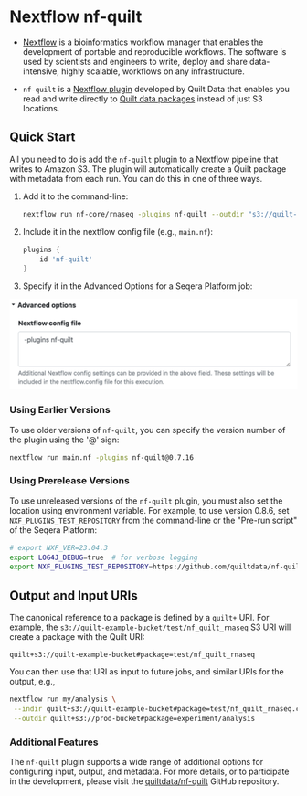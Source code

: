 # Nextflow nf-quilt

- [Nextflow](https://github.com/nextflow-io/nextflow) is a bioinformatics
workflow manager that enables the development of portable and reproducible
workflows. The software is used by scientists and engineers to write, deploy and
share data-intensive, highly scalable, workflows on any infrastructure.

- `nf-quilt` is a [Nextflow
plugin](https://www.nextflow.io/docs/latest/plugins.html) developed by Quilt
Data that enables you read and write directly to [Quilt data
packages](https://docs.quilt.bio) instead of just S3 locations.

## Quick Start

All you need to do is add the `nf-quilt` plugin to a Nextflow pipeline that
writes to Amazon S3.  The plugin will automatically create a Quilt package with
metadata from each run.  You can do this in one of three ways.

1. Add it to the command-line:

    <!--pytest.mark.skip-->
    ```sh
    nextflow run nf-core/rnaseq -plugins nf-quilt --outdir "s3://quilt-example-bucket/test/nf_quilt_rnaseq"
    ```

1. Include it in the nextflow config file (e.g., `main.nf`):

   ```groovy
   plugins {
       id 'nf-quilt'
   }
   ```

1. Specify it in the Advanced Options for a Seqera Platform job:

![Advanced Options > Nextflow config file](https://raw.githubusercontent.com/quiltdata/nf-quilt/master/README-Tower.png)

### Using Earlier Versions

To use older versions of `nf-quilt`, you can specify the version number of the
plugin using the '@' sign:

<!--pytest.mark.skip-->
```sh
nextflow run main.nf -plugins nf-quilt@0.7.16
```

### Using Prerelease Versions

To use unreleased versions of the `nf-quilt` plugin, you must  also set the
location using environment variable.  For example, to use version 0.8.6, set
`NXF_PLUGINS_TEST_REPOSITORY` from the command-line or the "Pre-run script" of
the Seqera Platform:

```sh
# export NXF_VER=23.04.3
export LOG4J_DEBUG=true  # for verbose logging
export NXF_PLUGINS_TEST_REPOSITORY=https://github.com/quiltdata/nf-quilt/releases/download/0.8.6/nf-quilt-0.8.6-meta.json
```

## Output and Input URIs

The canonical reference to a package is defined by a `quilt+` URI.  For example,
the `s3://quilt-example-bucket/test/nf_quilt_rnaseq` S3 URI will create a
package with the Quilt URI:

```string
quilt+s3://quilt-example-bucket#package=test/nf_quilt_rnaseq
```

You can then use that URI as input to future jobs, and similar URIs for the
output, e.g.,

<!--pytest.mark.skip-->
```bash
nextflow run my/analysis \
 --indir quilt+s3://quilt-example-bucket#package=test/nf_quilt_rnaseq.csv \
 --outdir quilt+s3://prod-bucket#package=experiment/analysis
```

### Additional Features

The `nf-quilt` plugin supports a wide range of additional options for
configuring input, output, and metadata. For more details, or to participate in
the development, please visit the
[quiltdata/nf-quilt](https://github.com/quiltdata/nf-quilt) GitHub repository.
